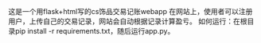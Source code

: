 这是一个用flask+html写的cs饰品交易记账webapp
在网站上，使用者可以注册用户，上传自己的交易记录，网站会自动根据记录计算盈亏。
如何运行：在根目录pip install -r requirements.txt，随后运行app.py。
